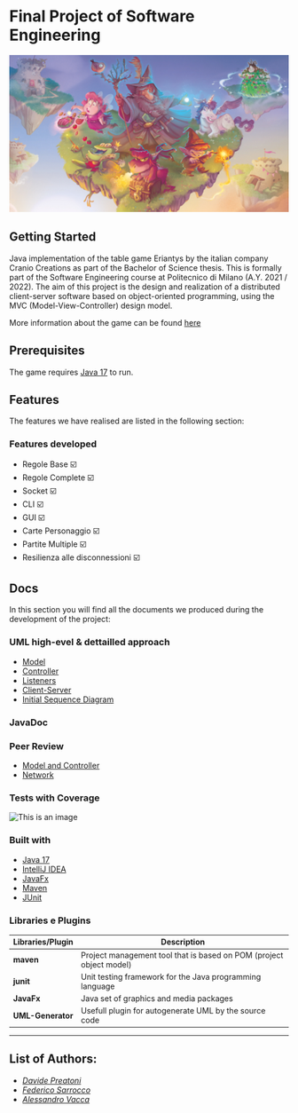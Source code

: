 # Final Project of Software Engineering
![picture](src/main/resources/graphics/backgrounds/menu.jpg)
 
## Getting Started
Java implementation of the table game Eriantys by the italian company Cranio Creations as part of the Bachelor of Science thesis. This is formally part of the Software Engineering course at Politecnico di Milano (A.Y. 2021 / 2022).
The aim of this project is the design and realization of a distributed client-server software based on object-oriented programming, using the MVC (Model-View-Controller) design model. 

More information about the game can be found [here](https://www.craniocreations.it/prodotto/eriantys)

## Prerequisites
The game requires [Java 17](https://www.oracle.com/java/technologies/downloads/#java17) to run.

## Features
The features we have realised are listed in the following section:
### Features developed
* Regole Base ☑️
* Regole Complete ☑️
* Socket ☑️
* CLI ☑️
* GUI ☑️
* Carte Personaggio ☑️
* Partite Multiple ☑️
* Resilienza alle disconnessioni ☑️

## Docs
In this section you will find all the documents we produced during the development of the project:

### UML high-evel & dettailled approach
- [Model](https://github.com/PSV-polimi-2022/ing-sw-2022-preatoni-sarrocco-vacca/tree/main/deliveries/UML/model)
- [Controller](https://github.com/PSV-polimi-2022/ing-sw-2022-preatoni-sarrocco-vacca/tree/main/deliveries/UML/controller)
- [Listeners](https://github.com/PSV-polimi-2022/ing-sw-2022-preatoni-sarrocco-vacca/tree/main/deliveries/UML/listeners)
- [Client-Server](https://github.com/PSV-polimi-2022/ing-sw-2022-preatoni-sarrocco-vacca/tree/main/deliveries/UML/client-server)
- [Initial Sequence Diagram](https://github.com/PSV-polimi-2022/ing-sw-2022-preatoni-sarrocco-vacca/blob/main/deliveries/Sequence%20Diagram/SequenceDiagram_Initial.pdf)

### JavaDoc

### Peer Review
- [Model and Controller](https://github.com/PSV-polimi-2022/ing-sw-2022-preatoni-sarrocco-vacca/blob/main/deliveries/PeerReview/Peer_Review_UML.pdf)
- [Network](https://github.com/PSV-polimi-2022/ing-sw-2022-preatoni-sarrocco-vacca/blob/main/deliveries/PeerReview/Peer_Review_2_Network.pdf)

### Tests with Coverage
![This is an image](https://github.com/PSV-polimi-2022/ing-sw-2022-preatoni-sarrocco-vacca/blob/main/deliveries/TestCoverage/Test.png)

<a name="built"></a>
### Built with
* [Java 17](https://www.oracle.com/java/technologies/downloads/#java17)
* [IntelliJ IDEA](https://www.jetbrains.com/idea/)
* [JavaFx](https://openjfx.io)
* [Maven](https://maven.apache.org)
* [JUnit](https://junit.org/junit5/)

### Libraries e Plugins
|Libraries/Plugin|Description|
|------------|-----------|
|__maven__|Project management tool that is based on POM (project object model)|
|__junit__|Unit testing framework for the Java programming language|
|__JavaFx__|Java set of graphics and media packages|
|__UML-Generator__|Usefull plugin for autogenerate UML by the source code|
-------------------------------


## List of Authors:

 - *[Davide Preatoni](https://github.com/)*
 - *[Federico Sarrocco](https://github.com/)*
 - *[Alessandro Vacca](https://github.com/)*
 
